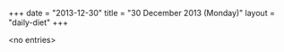 +++
date = "2013-12-30"
title = "30 December 2013 (Monday)"
layout = "daily-diet"
+++


\<no entries\>
